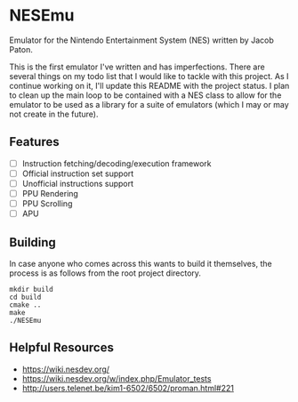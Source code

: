 # NESEmu
Emulator for the Nintendo Entertainment System (NES) written by Jacob Paton.

This is the first emulator I've written and has imperfections. There are several things on my todo list that I would like to tackle with this project. As I continue working on it, I'll update this README with the project status. I plan to clean up the main loop to be contained with a NES class to allow for the emulator to be used as a library for a suite of emulators (which I may or may not create in the future).

## Features
- [ ] Instruction fetching/decoding/execution framework
- [ ] Official instruction set support
- [ ] Unofficial instructions support
- [ ] PPU Rendering
- [ ] PPU Scrolling
- [ ] APU

## Building

In case anyone who comes across this wants to build it themselves, the process is as follows from the root project directory.

```
mkdir build
cd build
cmake ..
make
./NESEmu
```

## Helpful Resources
- https://wiki.nesdev.org/
- https://wiki.nesdev.org/w/index.php/Emulator_tests
- http://users.telenet.be/kim1-6502/6502/proman.html#221
